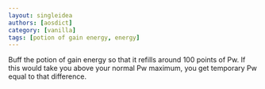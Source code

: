 ```yaml
---
layout: singleidea
authors: [aosdict]
category: [vanilla]
tags: [potion of gain energy, energy]
---
```

Buff the potion of gain energy so that it refills around 100 points of Pw. If this would take you above your normal Pw maximum, you get temporary Pw equal to that difference.
